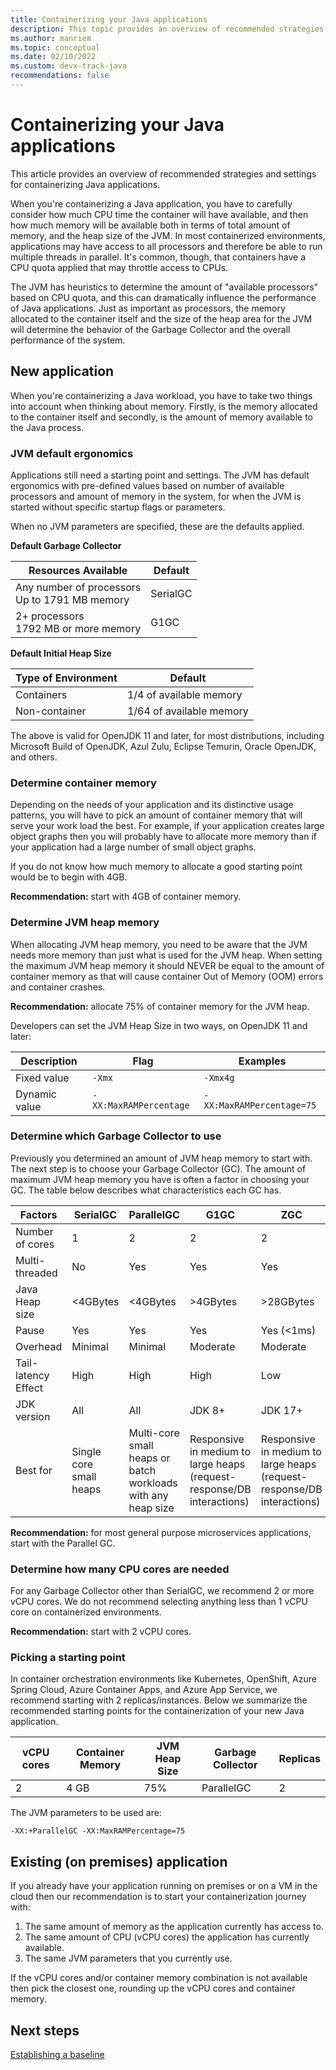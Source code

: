 ```yaml
---
title: Containerizing your Java applications
description: This topic provides an overview of recommended strategies for containerizing your Java applications.
ms.author: manriem
ms.topic: conceptual
ms.date: 02/10/2022
ms.custom: devx-track-java
recommendations: false
---
```


# Containerizing your Java applications

This article provides an overview of recommended strategies and settings for containerizing Java applications.

When you're containerizing a Java application, you have to carefully consider how much CPU time the container will have available, and then how much memory will be available both in terms of total amount of memory, and the heap size of the JVM. In most containerized environments, applications may have access to all processors and therefore be able to run multiple threads in parallel. It's common, though, that containers have a CPU quota applied that may throttle access to CPUs.

The JVM has heuristics to determine the amount of "available processors" based on CPU quota, and this can dramatically influence the performance of Java applications. Just as important as processors, the memory allocated to the container itself and the size of the heap area for the JVM will determine the behavior of the Garbage Collector and the overall performance of the system.

## New application

When you're containerizing a Java workload, you have to take two things into account when thinking about memory. Firstly, is the memory allocated to the container itself and secondly, is the amount of memory available to the Java process.

### JVM default ergonomics

Applications still need a starting point and settings. The JVM has default ergonomics with pre-defined values based on number of available processors and amount of memory in the system, for when the JVM is started without specific startup flags or parameters.

When no JVM parameters are specified, these are the defaults applied.

**Default Garbage Collector**

| Resources Available                                 | Default                   |
|-----------------------------------------------------|---------------------------|
| Any number of processors <br/> Up to 1791 MB memory | SerialGC                  |
| 2+ processors <br/> 1792 MB or more memory          | G1GC                      |

**Default Initial Heap Size**

| Type of Environment | Default                  |
|---------------------|--------------------------|
| Containers          | 1/4 of available memory  |
| Non-container       | 1/64 of available memory |

The above is valid for OpenJDK 11 and later, for most distributions, including Microsoft Build of OpenJDK, Azul Zulu, Eclipse Temurin, Oracle OpenJDK, and others.

### Determine container memory

Depending on the needs of your application and its distinctive usage patterns, you will have to pick an amount of container memory that will serve your work load the best. For example, if your application creates large object graphs then you will probably have to allocate more memory than if your application had a large number of small object graphs.

If you do not know how much memory to allocate a good starting point would be to begin with 4GB.

**Recommendation:** start with 4GB of container memory.

### Determine JVM heap memory

When allocating JVM heap memory, you need to be aware that the JVM needs more memory than just what is used for the JVM heap. When setting the maximum JVM heap memory it should NEVER be equal to the amount of container memory as that will cause container Out of Memory (OOM) errors and container crashes.

**Recommendation:** allocate 75% of container memory for the JVM heap.

Developers can set the JVM Heap Size in two ways, on OpenJDK 11 and later:

| Description   | Flag                   | Examples                  |
|---------------|------------------------|---------------------------|
| Fixed value   | `-Xmx`                 | `-Xmx4g`                  |
| Dynamic value | `-XX:MaxRAMPercentage` | `-XX:MaxRAMPercentage=75` |

### Determine which Garbage Collector to use

Previously you determined an amount of JVM heap memory to start with. The next step is to choose your Garbage Collector (GC). The amount of maximum JVM heap memory you have is often a factor in choosing your GC. The table below describes what characteristics each GC has.

| Factors             | SerialGC | ParallelGC   | G1GC     | ZGC        | ShenandoahGC |
|---------------------|----------|--------------|----------|------------|--------------|
| Number of cores     | 1        | 2            | 2        | 2          | 2            |
| Multi-threaded      | No       | Yes          | Yes      | Yes        | Yes          |
| Java Heap size      | <4GBytes | <4GBytes     | >4GBytes | >28GBytes  | >4GBytes     |
| Pause               | Yes      | Yes          | Yes      | Yes (<1ms) | Yes (<10ms)  |
| Overhead            | Minimal  | Minimal      | Moderate | Moderate   | Moderate     |
| Tail-latency Effect | High     | High         | High     | Low        | Moderate     |
| JDK version         | All      | All          | JDK 8+   | JDK 17+    | JDK 11+      |
| Best for            | Single core small heaps | Multi-core small heaps or batch workloads with any heap size | Responsive in medium to large heaps (request-response/DB interactions) | Responsive in medium to large heaps (request-response/DB interactions) | Responsive in medium to large heaps (request-response/DB interactions) |

**Recommendation:** for most general purpose microservices applications, start with the Parallel GC.

### Determine how many CPU cores are needed

For any Garbage Collector other than SerialGC, we recommend 2 or more vCPU cores. We do not recommend selecting anything less than 1 vCPU core on containerized environments.

**Recommendation:** start with 2 vCPU cores.

### Picking a starting point

In container orchestration environments like Kubernetes, OpenShift, Azure Spring Cloud, Azure Container Apps, and Azure App Service, we recommend starting with 2 replicas/instances. Below we summarize the recommended starting points for the containerization of your new Java application.

| vCPU cores | Container Memory | JVM Heap Size | Garbage Collector | Replicas |
|------------|------------------|---------------|-------------------|----------|
| 2          | 4 GB             | 75%           | ParallelGC        | 2        |

The JVM parameters to be used are:

```-XX:+ParallelGC -XX:MaxRAMPercentage=75```

## Existing (on premises) application

If you already have your application running on premises or on a VM in the cloud then our recommendation is to start your containerization journey with:

1. The same amount of memory as the application currently has access to.
1. The same amount of CPU (vCPU cores) the application has currently available.
1. The same JVM parameters that you currently use.

If the vCPU cores and/or container memory combination is not available then pick the closest one, rounding up the vCPU cores and container memory.

## Next steps

[Establishing a baseline](containers-baseline.md)
